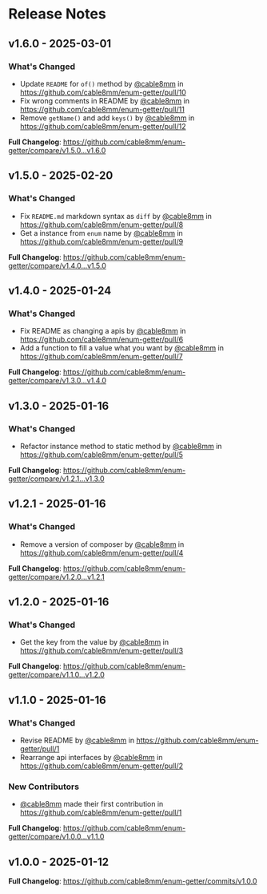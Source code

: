 # Release Notes

## v1.6.0 - 2025-03-01

### What's Changed

* Update `README` for `of()` method by [@cable8mm](https://github.com/cable8mm) in https://github.com/cable8mm/enum-getter/pull/10
* Fix wrong comments in README by [@cable8mm](https://github.com/cable8mm) in https://github.com/cable8mm/enum-getter/pull/11
* Remove `getName()` and add `keys()` by [@cable8mm](https://github.com/cable8mm) in https://github.com/cable8mm/enum-getter/pull/12

**Full Changelog**: https://github.com/cable8mm/enum-getter/compare/v1.5.0...v1.6.0

## v1.5.0 - 2025-02-20

### What's Changed

* Fix `README.md` markdown syntax as `diff` by [@cable8mm](https://github.com/cable8mm) in https://github.com/cable8mm/enum-getter/pull/8
* Get a instance from `enum` name by [@cable8mm](https://github.com/cable8mm) in https://github.com/cable8mm/enum-getter/pull/9

**Full Changelog**: https://github.com/cable8mm/enum-getter/compare/v1.4.0...v1.5.0

## v1.4.0 - 2025-01-24

### What's Changed

* Fix README as changing a apis by [@cable8mm](https://github.com/cable8mm) in https://github.com/cable8mm/enum-getter/pull/6
* Add a function to fill a value what you want by [@cable8mm](https://github.com/cable8mm) in https://github.com/cable8mm/enum-getter/pull/7

**Full Changelog**: https://github.com/cable8mm/enum-getter/compare/v1.3.0...v1.4.0

## v1.3.0 - 2025-01-16

### What's Changed

* Refactor instance method to static method by [@cable8mm](https://github.com/cable8mm) in https://github.com/cable8mm/enum-getter/pull/5

**Full Changelog**: https://github.com/cable8mm/enum-getter/compare/v1.2.1...v1.3.0

## v1.2.1 - 2025-01-16

### What's Changed

* Remove a version of composer by [@cable8mm](https://github.com/cable8mm) in https://github.com/cable8mm/enum-getter/pull/4

**Full Changelog**: https://github.com/cable8mm/enum-getter/compare/v1.2.0...v1.2.1

## v1.2.0 - 2025-01-16

### What's Changed

* Get the key from the value by [@cable8mm](https://github.com/cable8mm) in https://github.com/cable8mm/enum-getter/pull/3

**Full Changelog**: https://github.com/cable8mm/enum-getter/compare/v1.1.0...v1.2.0

## v1.1.0 - 2025-01-16

### What's Changed

* Revise README by [@cable8mm](https://github.com/cable8mm) in https://github.com/cable8mm/enum-getter/pull/1
* Rearrange api interfaces by [@cable8mm](https://github.com/cable8mm) in https://github.com/cable8mm/enum-getter/pull/2

### New Contributors

* [@cable8mm](https://github.com/cable8mm) made their first contribution in https://github.com/cable8mm/enum-getter/pull/1

**Full Changelog**: https://github.com/cable8mm/enum-getter/compare/v1.0.0...v1.1.0

## v1.0.0 - 2025-01-12

**Full Changelog**: https://github.com/cable8mm/enum-getter/commits/v1.0.0
